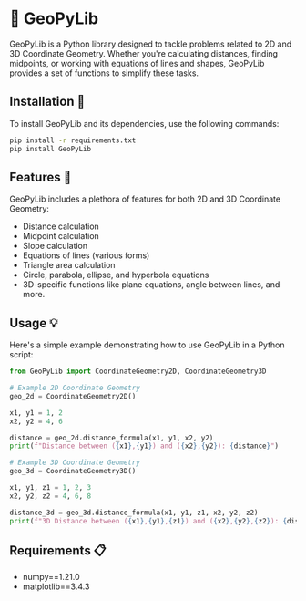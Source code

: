 # 📐 GeoPyLib

GeoPyLib is a Python library designed to tackle problems related to 2D and 3D Coordinate Geometry. Whether you're calculating distances, finding midpoints, or working with equations of lines and shapes, GeoPyLib provides a set of functions to simplify these tasks.

## Installation 🚀

To install GeoPyLib and its dependencies, use the following commands:

```bash
pip install -r requirements.txt
pip install GeoPyLib
```

## Features 🌟

GeoPyLib includes a plethora of features for both 2D and 3D Coordinate Geometry:

- Distance calculation
- Midpoint calculation
- Slope calculation
- Equations of lines (various forms)
- Triangle area calculation
- Circle, parabola, ellipse, and hyperbola equations
- 3D-specific functions like plane equations, angle between lines, and more.

## Usage 💡

Here's a simple example demonstrating how to use GeoPyLib in a Python script:

```python
from GeoPyLib import CoordinateGeometry2D, CoordinateGeometry3D

# Example 2D Coordinate Geometry
geo_2d = CoordinateGeometry2D()

x1, y1 = 1, 2
x2, y2 = 4, 6

distance = geo_2d.distance_formula(x1, y1, x2, y2)
print(f"Distance between ({x1},{y1}) and ({x2},{y2}): {distance}")

# Example 3D Coordinate Geometry
geo_3d = CoordinateGeometry3D()

x1, y1, z1 = 1, 2, 3
x2, y2, z2 = 4, 6, 8

distance_3d = geo_3d.distance_formula(x1, y1, z1, x2, y2, z2)
print(f"3D Distance between ({x1},{y1},{z1}) and ({x2},{y2},{z2}): {distance_3d}")
```

## Requirements 📋

- numpy==1.21.0
- matplotlib==3.4.3
